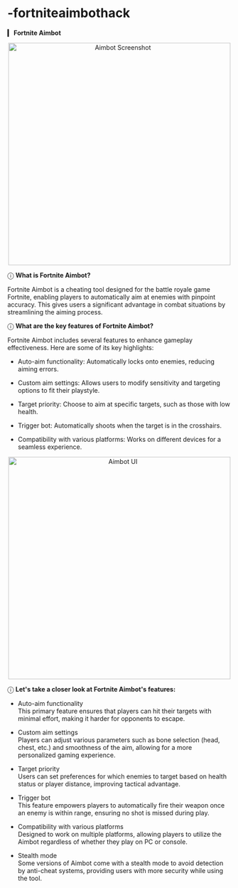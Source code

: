 # -fortniteaimbothack


**▎ Fortnite Aimbot**

<p align="center">
  <img src="https://github.com/user-attachments/assets/0924fdbb-b9f7-4a85-a2c2-48ba7a400a7c" alt="Aimbot Screenshot" width="500">
</p>

ⓘ **What is Fortnite Aimbot?**

Fortnite Aimbot is a cheating tool designed for the battle royale game Fortnite, enabling players to automatically aim at enemies with pinpoint accuracy. This gives users a significant advantage in combat situations by streamlining the aiming process.

ⓘ **What are the key features of Fortnite Aimbot?**

Fortnite Aimbot includes several features to enhance gameplay effectiveness. Here are some of its key highlights:

- Auto-aim functionality: Automatically locks onto enemies, reducing aiming errors.

- Custom aim settings: Allows users to modify sensitivity and targeting options to fit their playstyle.

- Target priority: Choose to aim at specific targets, such as those with low health.

- Trigger bot: Automatically shoots when the target is in the crosshairs.

- Compatibility with various platforms: Works on different devices for a seamless experience.

<p align="center">
  <img src="https://github.com/user-attachments/assets/03b2707f-4ef1-4539-80c3-622c123f4a0b" alt="Aimbot UI" width="500">
</p>

ⓘ **Let's take a closer look at Fortnite Aimbot's features:**

- Auto-aim functionality  
  This primary feature ensures that players can hit their targets with minimal effort, making it harder for opponents to escape.

- Custom aim settings  
  Players can adjust various parameters such as bone selection (head, chest, etc.) and smoothness of the aim, allowing for a more personalized gaming experience.

- Target priority  
  Users can set preferences for which enemies to target based on health status or player distance, improving tactical advantage.

- Trigger bot  
  This feature empowers players to automatically fire their weapon once an enemy is within range, ensuring no shot is missed during play.

- Compatibility with various platforms  
  Designed to work on multiple platforms, allowing players to utilize the Aimbot regardless of whether they play on PC or console.

- Stealth mode  
  Some versions of Aimbot come with a stealth mode to avoid detection by anti-cheat systems, providing users with more security while using the tool.
